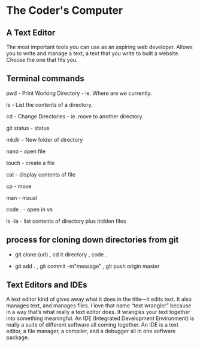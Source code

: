 # The Coder's Computer

## A Text Editor

The most important tools you can use as an aspiring web developer.
Allows you to write and manage a text, a text that you write to built a website.
Choose the one that fits you.

## Terminal commands

pwd - Print Working Directory - ie. Where are we currently.

ls - List the contents of a directory.

cd - Change Directories - ie. move to another directory.

git status - status

mkdir - New folder of directory

nano - open file

touch - create a file 

cat - display contents of file

cp - move 

man - maual

code . - open in vs

ls -la - list contents of directory plus hidden files

## process for cloning down directories from git

- git clone (url) , cd it directory , code .

- git add . , git commit -m"message" ,  git push origin master


## Text Editors and IDEs

A text editor kind of gives away what it does in the title—it edits text. It also manages text, and manages files. I love that name “text wrangler” because in a way that’s what really a text editor does. It wrangles your text together into something meaningful. An IDE (Integrated Development Environment) is really a suite of different software all coming together. An IDE is a text editor, a file manager, a compiler, and a debugger all in one software package.





